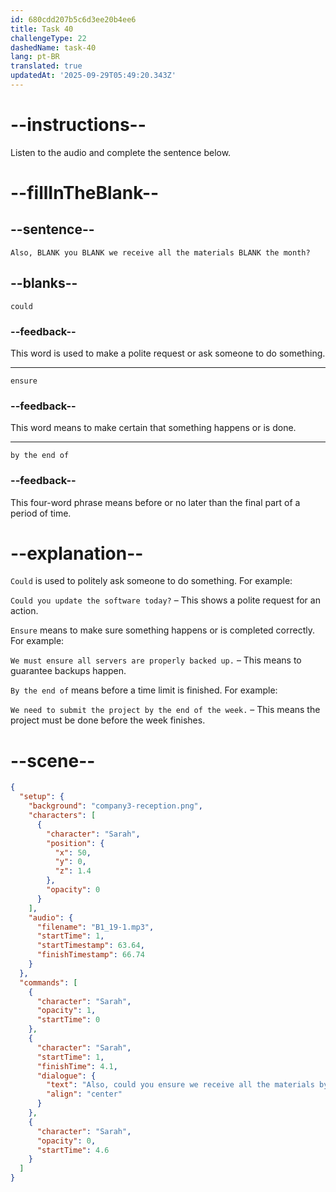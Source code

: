 ```yaml
---
id: 680cdd207b5c6d3ee20b4ee6
title: Task 40
challengeType: 22
dashedName: task-40
lang: pt-BR
translated: true
updatedAt: '2025-09-29T05:49:20.343Z'
---
```


<!-- (Audio) Sarah: Also, could you ensure we receive all the materials by the end of the month? -->

# --instructions--

Listen to the audio and complete the sentence below.

# --fillInTheBlank--

## --sentence--

`Also, BLANK you BLANK we receive all the materials BLANK the month?`

## --blanks--

`could`

### --feedback--

This word is used to make a polite request or ask someone to do something.

---

`ensure`

### --feedback--

This word means to make certain that something happens or is done.

---

`by the end of`

### --feedback--

This four-word phrase means before or no later than the final part of a period of time.

# --explanation--

`Could` is used to politely ask someone to do something. For example:

`Could you update the software today?` – This shows a polite request for an action.

`Ensure` means to make sure something happens or is completed correctly. For example:

`We must ensure all servers are properly backed up.` – This means to guarantee backups happen.

`By the end of` means before a time limit is finished. For example:

`We need to submit the project by the end of the week.` – This means the project must be done before the week finishes.

# --scene--

```json
{
  "setup": {
    "background": "company3-reception.png",
    "characters": [
      {
        "character": "Sarah",
        "position": {
          "x": 50,
          "y": 0,
          "z": 1.4
        },
        "opacity": 0
      }
    ],
    "audio": {
      "filename": "B1_19-1.mp3",
      "startTime": 1,
      "startTimestamp": 63.64,
      "finishTimestamp": 66.74
    }
  },
  "commands": [
    {
      "character": "Sarah",
      "opacity": 1,
      "startTime": 0
    },
    {
      "character": "Sarah",
      "startTime": 1,
      "finishTime": 4.1,
      "dialogue": {
        "text": "Also, could you ensure we receive all the materials by the end of the month?",
        "align": "center"
      }
    },
    {
      "character": "Sarah",
      "opacity": 0,
      "startTime": 4.6
    }
  ]
}
```
